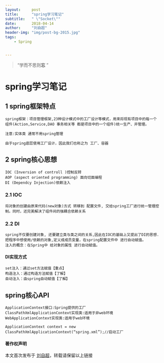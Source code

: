 ```yaml
---
layout:     post
title:      "spring学习笔记"
subtitle:   " \"Socket\""
date:       2018-04-14
author:     "刘自超"
header-img: "img/post-bg-2015.jpg"
tags:
    - Spring


---
```


> “学而不思则**忘** ”



# spring学习笔记

## 1 spring框架特点

```
spring框架：项目管理框架,23种设计模式中的工厂设计等模式，用来将现有项目中的每一个组件(Action,Service,DAO 事务相关等 都是项目中的一个组件)统一生产、并管理。

注意:实体类 通常不用spring管理

由于spring底层使用工厂设计，因此我们也称之为 工厂、容器
```

## 2 spring核心思想

```
IOC (Inversion of controll )控制反转
AOP (aspect oriented programming) 面向切面编程
DI (Dependcy Injection)依赖注入
```

### 2.1 IOC 

```
将对象的创建由原来代码(new对象)方式 转移到 配置文件, 交给spring工厂进行统一管理控制。同时，还完美解决了组件间的强耦合依赖关系
```

### 2.2 DI 

```
spring不仅要创建对象, 还要建立类与类之间的关系,因此在IOC的基础上又提出了DI的思想.把程序中想使用/依赖的对象,定义成成员变量，在spring配置文件中 进行自动赋值。
注入的概念：在Spring中 给对象的属性 进行自动赋值。

```

#### DI实现方式

```
set注入：通过set方法赋值【重点】
构造注入：通过构造方法赋值【了解】
自动注入：由spring自动赋值【了解】
```



## spring核心API

```
ApplicationContext接口:Spring提供的工厂
ClassPathXmlApplicationContext实现类:适用于非web环境 
WebApplicationContext实现类:适用于web环境 
```

```
ApplicationContext context = new ClassPathXmlApplicationContext(“spring.xml”);//启动工厂
```



#### 著作权声明

本文首次发布于 [刘自超](https://bigdatajava.github.io/blogspot/)，转载请保留以上链接